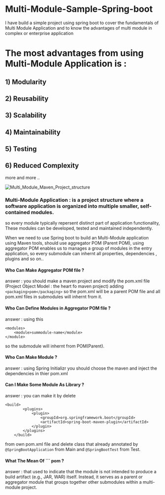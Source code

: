 # Multi-Module-Sample-Spring-boot
I have build a simple project using spring boot to cover the fundamentals of Multi Module Application and to know the advantages of multi module in complex or enterprise application

# The most advantages from using Multi-Module Application is :
## 1) Modularity
## 2) Reusability
## 3) Scalability
## 4) Maintainability
## 5) Testing
## 6) Reduced Complexity
more and more .. 

![Multi_Module_Maven_Project_structure](https://github.com/HashemGhanim/Multi-Module-Sample-Spring-boot/assets/72875896/a645b542-1568-4e52-9736-bd2ad4b25047)

### Multi-Module Application : is a project structure where a software application is organized into multiple smaller, self-contained modules.
so every module typically repersent distinct part of application functionality, These modules can be developed, tested and maintained independently.

When we need to use Spring boot to build an Multi-Module application using Maven tools, should use aggregator POM (Parent POM), using aggregator POM
enables us to manages a group of modules in the entry application, so every submodule can inhernt all properties, dependencies , plugins and so on.. 

#### Who Can Make Aggregator POM file ?
answer : you should make a maven project and modify the pom.xml file (Project Object Model : the heart fo maven project) adding ``` <packaging>pom</packaging> ```
so the pom.xml will be a parent POM file and all pom.xml files in submodules will inhernt from it.

#### Who Can Define Modules in Aggregator POM file ?
answer : using this
```
<modules>
    <module>summodule-name</module>
</module>

```
so the submodule will inhernt from POM(Parent).

#### Who Can Make Module ?
answer : using Spring Initializr you should choose the maven and inject the dependencies in thier pom.xml 

#### Can I Make Some Module As Library ?
answer : you can make it by delete  
```
<build>
		<plugins>
			<plugin>
				<groupId>org.springframework.boot</groupId>
				<artifactId>spring-boot-maven-plugin</artifactId>
			</plugin>
		</plugins>
	</build>
```
from own pom.xml file and delete class that already annotated by ``` @SpringBootApplication ``` from Main and ``` @SpringBootTest ``` from Test.

#### What The Mean Of ``` <packaging>pom</packaging> ?
answer : that used to indicate that the module is not intended to produce a build artifact (e.g., JAR, WAR) itself. Instead, it serves as a parent or aggregator module that groups together other submodules within a multi-module project.

